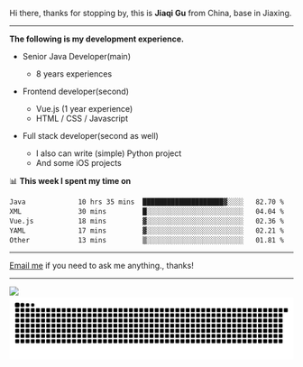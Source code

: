 Hi there, thanks for stopping by, this is **Jiaqi Gu** from China, base in Jiaxing.

---

**The following is my development experience.**

- Senior Java Developer(main)
  - 8 years experiences

- Frontend developer(second)
  - Vue.js (1 year experience)
  - HTML / CSS / Javascript
  
- Full stack developer(second as well)
  - I also can write (simple) Python project
  - And some iOS projects

📊 **This week I spent my time on**
<!--START_SECTION:waka-->

```txt
Java             10 hrs 35 mins  ████████████████████▓░░░░   82.70 %
XML              30 mins         █░░░░░░░░░░░░░░░░░░░░░░░░   04.04 %
Vue.js           18 mins         ▓░░░░░░░░░░░░░░░░░░░░░░░░   02.36 %
YAML             17 mins         ▓░░░░░░░░░░░░░░░░░░░░░░░░   02.21 %
Other            13 mins         ▒░░░░░░░░░░░░░░░░░░░░░░░░   01.81 %
```

<!--END_SECTION:waka-->

---

[Email me](mailto:htk2klwgr@mozmail.com?subject=Hiring_from_GitHub) if you need to ask me anything., thanks!

---

![]( https://visitor-badge.glitch.me/badge?page_id=githubgujiaqi)
![]( https://github.com/droid-Q/droid-Q/raw/output/github-contribution-grid-snake.svg#gh-dark-mode-only)
